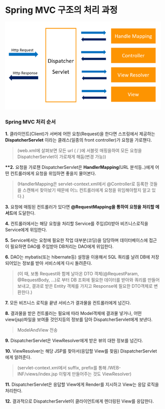# Spring MVC 구조의 처리 과정

![스프릉_MVC_처리과정](/images/java/스프링_MVC_처리과정.png)

### Spring MVC 처리 순서

**1.** 클라이언트(Client)가 서버에 어떤 요청(Request)을 한다면 스프링에서 제공하는 **DispatcherServlet** 이라는 클래스(일종의 front controller)가 요청을 가로챈다.

> (web.xml에 살펴보면 모든 url ( / )에 서블릿 매핑을하여 모든 요청을 DispatcherServlet이 가로채게 해둠(변경 가능))

**\*\*2.** 요청을 가로챈 DispatcherServlet은 **HandlerMapping**(URL 분석등..)에게 어떤 컨트롤러에게 요청을 위임하면 좋을지 물어본다.

> (HandlerMapping은 servlet-context.xml에서 @Controller로 등록한 것들을 스캔해서 찾아놨기 때문에 어느 컨트롤러에게 요청을 위임해야할지 알고 있다.)

**3.** 요청에 매핑된 컨트롤러가 있다면 **@RequestMapping을 통하여 요청을 처리할 메서드**에 도달한다.

**4.** 컨트롤러에서는 해당 요청을 처리할 Service를 주입(DI)받아 비즈니스로직을 Service에게 위임한다.

**5.** Service에서는 요청에 필요한 작업 대부분(코딩)을 담당하며 데이터베이스에 접근이 필요하면 DAO를 주입받아 DB처리는 DAO에게 위임한다.

**6.** DAO는 mybatis(또는 hibernate등) 설정을 이용해서 SQL 쿼리를 날려 DB에 저장되어있는 정보를 받아 서비스에게 다시 돌려준다.

> (이 때, 보통 Request와 함께 날아온 DTO 객체(@RequestParam, @RequestBody, ...)로 부터 DB 조회에 필요한 데이터를 받아와 쿼리를 만들어 보내고, 결과로 받은 Entity 객체를 가지고 Response에 필요한 DTO객체로 변환한다.)

**7.** 모든 비즈니스 로직을 끝낸 서비스가 결과물을 컨트롤러에게 넘긴다.

**8.** 결과물을 받은 컨트롤러는 필요에 따라 Model객체에 결과물 넣거나, 어떤 view(jsp)파일을 보여줄 것인지등의 정보를 담아 DispatcherServlet에게 보낸다.

> ModelAndView 전송

**9.** DispatcherServlet은 ViewResolver에게 받은 뷰의 대한 정보를 넘긴다.

**10.** ViewResolver는 해당 JSP를 찾아서(응답할 View를 찾음) DispatcherServlet에게 알려준다.

> (servlet-context.xml에서 suffix, prefix를 통해 /WEB-INF/views/index.jsp 이렇게 만들어주는 것도 ViewResolver)

**11.** DispatcherServlet은 응답할 View에게 Render를 지시하고 View는 응답 로직을 처리한다.

**12.** 결과적으로 DispatcherServlet이 클라이언트에게 렌더링된 View를 응답한다.
